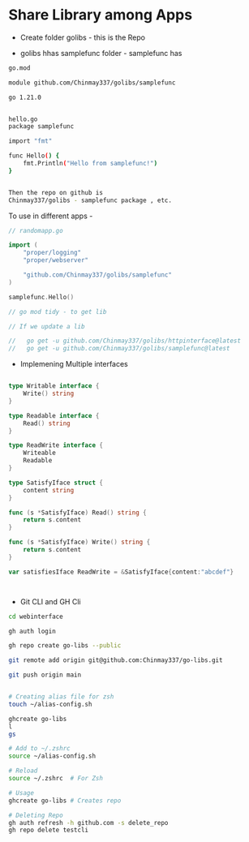 # Share Library among Apps

- Create folder golibs - this is the Repo

- golibs hhas samplefunc folder - samplefunc has

```bash
go.mod

module github.com/Chinmay337/golibs/samplefunc

go 1.21.0


hello.go
package samplefunc

import "fmt"

func Hello() {
	fmt.Println("Hello from samplefunc!")
}


Then the repo on github is
Chinmay337/golibs - samplefunc package , etc.


```

To use in different apps -

```go
// randomapp.go

import (
	"proper/logging"
	"proper/webserver"

	"github.com/Chinmay337/golibs/samplefunc"
)

samplefunc.Hello()

// go mod tidy - to get lib

// If we update a lib

//   go get -u github.com/Chinmay337/golibs/httpinterface@latest
//   go get -u github.com/Chinmay337/golibs/samplefunc@latest
```

- Implemening Multiple interfaces

```go

type Writable interface {
	Write() string
}

type Readable interface {
	Read() string
}

type ReadWrite interface {
	Writeable
	Readable
}

type SatisfyIface struct {
	content string
}

func (s *SatisfyIface) Read() string {
	return s.content
}

func (s *SatisfyIface) Write() string {
	return s.content
}

var satisfiesIface ReadWrite = &SatisfyIface{content:"abcdef"}




```

- Git CLI and GH Cli

```bash
cd webinterface

gh auth login

gh repo create go-libs --public

git remote add origin git@github.com:Chinmay337/go-libs.git

git push origin main


# Creating alias file for zsh
touch ~/alias-config.sh

ghcreate go-libs
l
gs

# Add to ~/.zshrc
source ~/alias-config.sh

# Reload
source ~/.zshrc  # For Zsh

# Usage
ghcreate go-libs # Creates repo

# Deleting Repo
gh auth refresh -h github.com -s delete_repo
gh repo delete testcli
```
